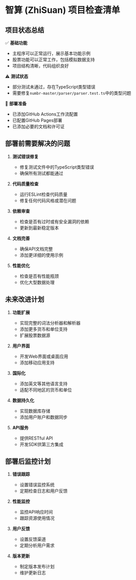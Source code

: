 # 智算 (ZhiSuan) 项目检查清单

## 项目状态总结

✅ **基础功能**
- 主程序可以正常运行，展示基本功能示例
- 股票功能可以正常工作，包括模拟数据支持
- 项目结构清晰，代码组织良好

⚠️ **测试状态**
- 部分测试未通过，存在TypeScript类型错误
- 需要修复`numbr-master/parser/parser.test.ts`中的类型问题

🔄 **部署准备**
- 已添加GitHub Actions工作流配置
- 已配置GitHub Pages部署
- 已添加必要的文档和许可证

## 部署前需要解决的问题

1. **测试错误修复**
   - 修复测试文件中的TypeScript类型错误
   - 确保所有测试都能通过

2. **代码质量检查**
   - 运行ESLint检查代码质量
   - 修复任何代码风格或潜在问题

3. **依赖审查**
   - 检查是否有过时或有安全漏洞的依赖
   - 更新到最新稳定版本

4. **文档完善**
   - 确保API文档完整
   - 添加更详细的使用示例

5. **性能优化**
   - 检查是否有性能瓶颈
   - 优化大型数据处理

## 未来改进计划

1. **功能扩展**
   - 实现完整的词法分析器和解析器
   - 添加更多货币和单位支持
   - 扩展股票数据源

2. **用户界面**
   - 开发Web界面或桌面应用
   - 添加移动应用支持

3. **国际化**
   - 添加英文等其他语言支持
   - 适配不同地区的货币和单位

4. **数据持久化**
   - 实现数据库存储
   - 添加用户账户和数据同步

5. **API服务**
   - 提供RESTful API
   - 开发SDK供第三方集成

## 部署后监控计划

1. **错误跟踪**
   - 设置错误监控系统
   - 定期检查日志和用户反馈

2. **性能监控**
   - 监控API响应时间
   - 跟踪资源使用情况

3. **用户反馈**
   - 设置反馈渠道
   - 定期分析用户需求

4. **版本更新**
   - 制定版本发布计划
   - 维护更新日志